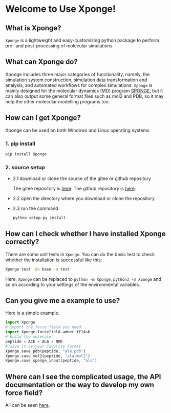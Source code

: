 # Welcome to Use Xponge!

## What is Xponge?

``Xponge`` is a lightweight and easy-customizing python package to perform pre- and post-processing of molecular simulations.

## What can Xponge do?

Xponge includes three major categories of functionality, namely, the simulation system construction, simulation data transformation and analysis, and automated workflows for complex simulations. ``Xponge`` is mainly designed for the molecular dynamics (MD) program [SPONGE](https://onlinelibrary.wiley.com/doi/epdf/10.1002/cjoc.202100456), but it can also output some general format files such as mol2 and PDB, so it may help the other molecular modelling programs too.

## How can I get Xponge?

Xponge can be used on both Windows and Linux operating systems

### 1. pip install

```bash
pip install Xponge
```

### 2. source setup

- 2.1 download or clone the source of the gitee or github repository

    The gitee repository is [here](https://gitee.com/gao_hyp_xyj_admin/xponge).
    The github repository is [here](https://github.com/xia-yijie/xponge).

- 2.2 open the directory where you download or clone the repository

- 2.3 run the command

    ```bash
    python setup.py install
    ```

## How can I check whether I have installed Xponge correctly?

There are some unit tests in ``Xponge``. You can do the basic test to check whether the installation is successful like this:

```bash
Xponge test -do base -o test
```

Here, ``Xponge`` can be replaced to ``python -m Xponge``, ``python3 -m Xponge`` and so on according to your settings of the environmental variables.

## Can you give me a example to use?

Here is a simple example.

```python
import Xponge
# import the force field you need
import Xponge.forcefield.amber.ff14sb
# build the molecule
peptide = ACE + ALA + NME
# save it as your favorite format
Xponge.save_pdb(peptide, "ala.pdb")
Xponge.save_mol2(peptide, "ala.mol2")
Xponge.save_sponge_input(peptide, "ala")
```

## Where can I see the complicated usage, the API documentation or the way to develop my own force field?

All can be seen [here](https://spongemm.cn/xponge_doc/index.html).
